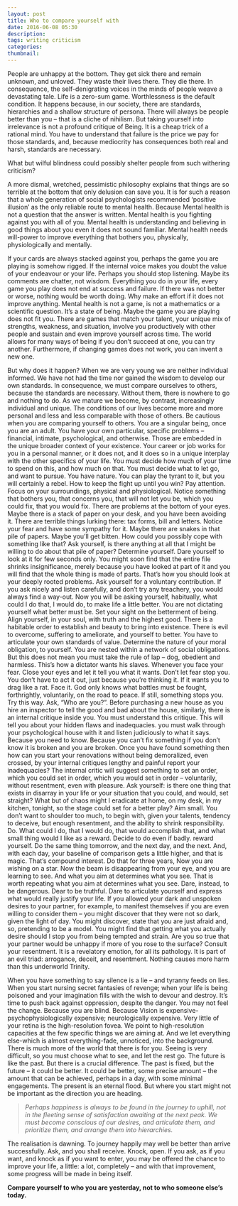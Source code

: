 ```yaml
---
layout: post
title: Who to compare yourself with
date: 2016-06-08 05:30
description: 
tags: writing criticism
categories: 
thumbnail: 
---
```


People are unhappy at the bottom. They get sick there and remain unknown, and unloved. They waste their lives there. They die there. In consequence, the self-denigrating voices in the minds of people weave a devastating tale. Life is a zero-sum game. Worthlessness is the default condition.  It happens because, in our society, there are standards, hierarchies and a shallow structure of persona. There will always be people better than you – that is a cliche of nihilism. But taking yourself into irrelevance is not a profound critique of Being. It is a cheap trick of a rational mind. You have to understand that failure is the price we pay for those standards, and, because mediocrity has consequences both real and harsh, standards are necessary.

What but wilful blindness could possibly shelter people from such withering criticism?

A more dismal, wretched, pessimistic philosophy explains that things are so terrible at the bottom that only delusion can save you. It is for such a reason that a whole generation of social psychologists recommended ‘positive illusion’ as the only reliable route to mental health. Because Mental health is not a question that the answer is written. Mental health is you fighting against you with all of you. Mental health is understanding and believing in good things about you even it does not sound familiar. Mental health needs will-power to improve everything that bothers you, physically, physiologically and mentally.

If your cards are always stacked against you, perhaps the game you are playing is somehow rigged. If the internal voice makes you doubt the value of your endeavour or your life. Perhaps you should stop listening. Maybe its comments are chatter, not wisdom. Everything you do in your life, every game you play does not end at success and failure. If there was not better or worse, nothing would be worth doing. Why make an effort if it does not improve anything. Mental health is not a game, is not a mathematics or a scientific question. It’s a state of being. Maybe the game you are playing does not fit you. There are games that match your talent, your unique mix of strengths, weakness, and situation, involve you productively with other people and sustain and even improve yourself across time. The world allows for many ways of being if you don’t succeed at one, you can try another. Furthermore, if changing games does not work, you can invent a new one.

But why does it happen?
When we are very young we are neither individual informed. We have not had the time nor gained the wisdom to develop our own standards. In consequence, we must compare ourselves to others, because the standards are necessary. Without them, there is nowhere to go and nothing to do. As we mature we become, by contrast, increasingly individual and unique. The conditions of our lives become more and more personal and less and less comparable with those of others.
Be cautious when you are comparing yourself to others.  You are a singular being, once you are an adult. You have your own particular, specific problems – financial, intimate, psychological, and otherwise. Those are embedded in the unique broader context of your existence. Your career or job works for you in a personal manner, or it does not, and it does so in a unique interplay with the other specifics of your life. You must decide how much of your time to spend on this, and how much on that. You must decide what to let go, and want to pursue. You have nature. You can play the tyrant to it, but you will certainly a rebel.
How to keep the fight up until you win?
Pay attention. Focus on your surroundings, physical and physiological. Notice something that bothers you, that concerns you, that will not let you be, which you could fix, that you would fix. There are problems at the bottom of your eyes. Maybe there is a stack of paper on your desk, and you have been avoiding it. There are terrible things lurking there: tax forms, bill and letters. Notice your fear and have some sympathy for it. Maybe there are snakes in that pile of papers. Maybe you’ll get bitten. How could you possibly cope with something like that?
Ask yourself, is there anything at all that I might be willing to do about that pile of paper?
Determine yourself. Dare yourself to look at it for few seconds only. You might soon find that the entire file shrinks insignificance, merely because you have looked at part of it and you will find that the whole thing is made of parts. That’s how you should look at your deeply rooted problems. Ask yourself for a voluntary contribution. If you ask nicely and listen carefully, and don’t try any treachery, you would always find a way-out. Now you will be asking yourself, habitually, what could I do that, I would do, to make life a little better. You are not dictating yourself what better must be. Set your sight on the betterment of being. Align yourself, in your soul, with truth and the highest good. There is a habitable order to establish and beauty to bring into existence. There is evil to overcome, suffering to ameliorate, and yourself to better. You have to articulate your own standards of value. Determine the nature of your moral obligation, to yourself. You are nested within a network of social obligations. But this does not mean you must take the rule of lap – dog, obedient and harmless. This’s how a dictator wants his slaves. Whenever you face your fear. Close your eyes and let it tell you what it wants.
Don’t let fear stop you. You don’t have to act it out, just because you’re thinking it. If it wants you to drag like a rat. Face it.
God only knows what battles must be fought, forthrightly, voluntarily, on the road to peace. If still, something stops you. Try this way. Ask, “Who are you?”. Before purchasing a new house as you hire an inspector to tell the good and bad about the house, similarly, there is an internal critique inside you. You must understand this critique. This will tell you about your hidden flaws and inadequacies. you must walk through your psychological house with it and listen judiciously to what it says. Because you need to know. Because you can’t fix something if you don’t know it is broken and you are broken.
Once you have found something then how can you start your renovations without being demoralized, even crossed, by your internal critiques lengthy and painful report your inadequacies? The internal critic will suggest something to set an order, which you could set in order, which you would set in order – voluntarily, without resentment, even with pleasure. Ask yourself: is there one thing that exists in disarray in your life or your situation that you could, and would, set straight? What but of chaos might I eradicate at home, on my desk, in my kitchen, tonight, so the stage could set for a better play? Aim small. You don’t want to shoulder too much, to begin with, given your talents, tendency to deceive, but enough resentment, and the ability to shrink responsibility. Do. What could I do, that I would do, that would accomplish that, and what small thing would I like as a reward.
Decide to do even if badly. reward yourself. Do the same thing tomorrow, and the next day, and the next. And, with each day, your baseline of comparison gets a little higher, and that is magic. That’s compound interest. Do that for three years, Now you are wishing on a star. Now the beam is disappearing from your eye, and you are learning to see. And what you aim at determines what you see. That is worth repeating what you aim at determines what you see.
Dare, instead, to be dangerous. Dear to be truthful. Dare to articulate yourself and express what would really justify your life. If you allowed your dark and unspoken desires to your partner, for example, to manifest themselves if you are even willing to consider them – you might discover that they were not so dark, given the light of day.  You might discover, state that you are just afraid and, so, pretending to be a model. You might find that getting what you actually desire should I stop you from being tempted and strain. Are you so true that your partner would be unhappy if more of you rose to the surface? Consult your resentment. It is a revelatory emotion, for all its pathology. It is part of an evil triad: arrogance, deceit, and resentment. Nothing causes more harm than this underworld Trinity.

When you have something to say silence is a lie – and tyranny feeds on lies.  When you start nursing secret fantasies of revenge; when your life is being poisoned and your imagination fills with the wish to devour and destroy. It’s time to push back against oppression, despite the danger. You may not feel the change. Because you are blind. Because Vision is expensive- psychophysiologically expensive; neurologically expensive. Very little of your retina is the high-resolution fovea. We point to high-resolution capacities at the few specific things we are aiming at. And we let everything else-which is almost everything-fade, unnoticed, into the background. There is much more of the world that there is for you. Seeing is very difficult, so you must choose what to see, and let the rest go.
The future is like the past. But there is a crucial difference. The past is fixed, but the future – it could be better. It could be better, some precise amount – the amount that can be achieved, perhaps in a day, with some minimal engagements. The present is an eternal flood. But where you start might not be important as the direction you are heading.

> *Perhaps happiness is always to be found in the journey to uphill, not in the fleeting sense of satisfaction awaiting at the next peak. We must become conscious of our desires, and articulate them, and prioritize them, and arrange them into hierarchies.*

The realisation is dawning. To journey happily may well be better than arrive successfully. Ask, and you shall receive. Knock, open. If you ask, as if you want, and knock as if you want to enter, you may be offered the chance to improve your life, a little: a lot, completely – and with that improvement, some progress will be made in being itself.

**Compare yourself to who you are yesterday, not to who someone else’s today.**